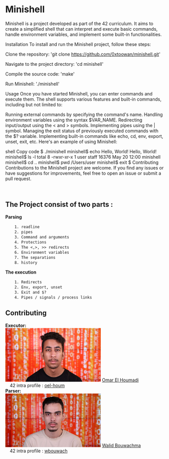#  Minishell

Minishell is a project developed as part of the 42 curriculum. It aims to create a simplified shell that can interpret and execute basic commands, handle environment variables, and implement some built-in functionalities.

Installation
To install and run the Minishell project, follow these steps:

Clone the repository:
'git clone https://github.com/0xtoowan/minishell.git'

Navigate to the project directory:
'cd minishell'

Compile the source code:
'make'

Run Minishell:
'./minishell'

Usage
Once you have started Minishell, you can enter commands and execute them. The shell supports various features and built-in commands, including but not limited to:

Running external commands by specifying the command's name.
Handling environment variables using the syntax $VAR_NAME.
Redirecting input/output using the < and > symbols.
Implementing pipes using the | symbol.
Managing the exit status of previously executed commands with the $? variable.
Implementing built-in commands like echo, cd, env, export, unset, exit, etc.
Here's an example of using Minishell:

shell
Copy code
$ ./minishell
minishell$ echo Hello, World!
Hello, World!
minishell$ ls -l
total 8
-rwxr-xr-x  1 user  staff  16376 May 20 12:00 minishell
minishell$ cd ..
minishell$ pwd
/Users/user
minishell$ exit
$
Contributing
Contributions to the Minishell project are welcome. If you find any issues or have suggestions for improvements, feel free to open an issue or submit a pull request.

<br>

##  The Project consist of two parts :
**Parsing**

        1. readline
        2. pipes
        3. Command and arguments
        4. Protections
        5. The <,>, >> redirects
        6. Environment variables
        7. The separations
        8. history
**The execution**

        1. Redirects
        2. Env, export, unset
        3. Exit and $?
        4. Pipes / signals / process links 

## Contributing 

**Executor:**<br/>
<img src="https://github.com/Toowan0x1/Minishell/raw/master/oel-houm.jpeg" alt="oel-houm" width="300" height="auto">
[Omar El Houmadi](https://github.com/toowan0x1)
<br/>
&emsp;42 intra profile : [oel-houm](https://profile.intra.42.fr/users/oel-houm)
<br/>
**Parser:**<br/>
<img src="https://github.com/Toowan0x1/Minishell/raw/master/wbouwach.jpeg" alt="wbouwach" width="300" height="auto">
[Walid Bouwachma](https://github.com/bwalidd)<br/>
&emsp;42 intra profile : [wbouwach](https://profile.intra.42.fr/users/wbouwach) <br/>
<br/>
